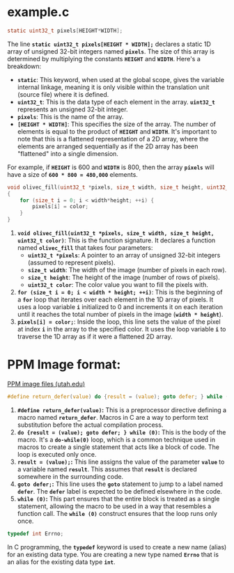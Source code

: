 # example.c

```c
static uint32_t pixels[HEIGHT*WIDTH];
```

The line **`static uint32_t pixels[HEIGHT * WIDTH];`** declares a static 1D array of unsigned 32-bit integers named **`pixels`**. The size of this array is determined by multiplying the constants **`HEIGHT`** and **`WIDTH`**. Here's a breakdown:

- **`static`**: This keyword, when used at the global scope, gives the variable internal linkage, meaning it is only visible within the translation unit (source file) where it is defined.
- **`uint32_t`**: This is the data type of each element in the array. **`uint32_t`** represents an unsigned 32-bit integer.
- **`pixels`**: This is the name of the array.
- **`[HEIGHT * WIDTH]`**: This specifies the size of the array. The number of elements is equal to the product of **`HEIGHT`** and **`WIDTH`**. It's important to note that this is a flattened representation of a 2D array, where the elements are arranged sequentially as if the 2D array has been "flattened" into a single dimension.

For example, if **`HEIGHT`** is 600 and **`WIDTH`** is 800, then the array **`pixels`** will have a size of **`600 * 800 = 480,000`** elements.

```c
void olivec_fill(uint32_t *pixels, size_t width, size_t height, uint32_t color)
{
    for (size_t i = 0; i < width*height; ++i) {
        pixels[i] = color;
    }
}
```

1. **`void olivec_fill(uint32_t *pixels, size_t width, size_t height, uint32_t color)`**: This is the function signature. It declares a function named **`olivec_fill`** that takes four parameters:
    - **`uint32_t *pixels`**: A pointer to an array of unsigned 32-bit integers (assumed to represent pixels).
    - **`size_t width`**: The width of the image (number of pixels in each row).
    - **`size_t height`**: The height of the image (number of rows of pixels).
    - **`uint32_t color`**: The color value you want to fill the pixels with.
2. **`for (size_t i = 0; i < width * height; ++i)`**: This is the beginning of a **`for`** loop that iterates over each element in the 1D array of pixels. It uses a loop variable **`i`** initialized to 0 and increments it on each iteration until it reaches the total number of pixels in the image (**`width * height`**).
3. **`pixels[i] = color;`**: Inside the loop, this line sets the value of the pixel at index **`i`** in the array to the specified color. It uses the loop variable **`i`** to traverse the 1D array as if it were a flattened 2D array.

# PPM Image format:

[PPM image files (utah.edu)](https://my.eng.utah.edu/~cs5610/ppm.html#:~:text=If%20the%20PPM%20magic%20identifier,carriage%20return%20or%20line%20feed.)

```c
#define return_defer(value) do {result = (value); goto defer; } while (0)
```

1. **`#define return_defer(value)`:** This is a preprocessor directive defining a macro named **`return_defer`**. Macros in C are a way to perform text substitution before the actual compilation process.
2. **`do {result = (value); goto defer; } while (0)`:** This is the body of the macro. It's a **`do-while(0)`** loop, which is a common technique used in macros to create a single statement that acts like a block of code. The loop is executed only once.
3. **`result = (value);`:** This line assigns the value of the parameter **`value`** to a variable named **`result`**. This assumes that **`result`** is declared somewhere in the surrounding code.
4. **`goto defer;`:** This line uses the **`goto`** statement to jump to a label named **`defer`**. The **`defer`** label is expected to be defined elsewhere in the code.
5. **`while (0)`:** This part ensures that the entire block is treated as a single statement, allowing the macro to be used in a way that resembles a function call. The **`while (0)`** construct ensures that the loop runs only once.

```c
typedef int Errno;
```

In C programming, the **`typedef`** keyword is used to create a new name (alias) for an existing data type. You are creating a new type named **`Errno`** that is an alias for the existing data type **`int`**.